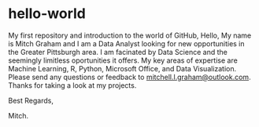 # hello-world
My first repository and introduction to the world of GitHub,
Hello, My name is Mitch Graham and I am a Data Analyst looking for new opportunities in the Greater Pittsburgh area. I am facinated by Data Science and the seemingly limitless oportunities it offers. My key areas of expertise are Machine Learning, R, Python, Microsoft Office, and Data Visualization. Please send any questions or feedback to mitchell.l.graham@outlook.com. Thanks for taking a look at my projects.

Best Regards,

Mitch.
